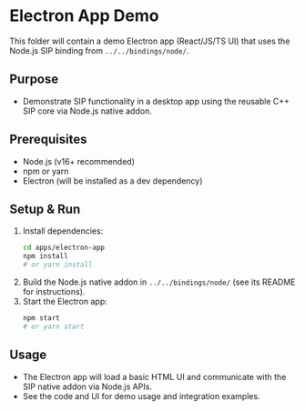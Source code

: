 # Electron App Demo

This folder will contain a demo Electron app (React/JS/TS UI) that uses the Node.js SIP binding from `../../bindings/node/`.

## Purpose
- Demonstrate SIP functionality in a desktop app using the reusable C++ SIP core via Node.js native addon.

## Prerequisites
- Node.js (v16+ recommended)
- npm or yarn
- Electron (will be installed as a dev dependency)

## Setup & Run

1. Install dependencies:
   ```sh
   cd apps/electron-app
   npm install
   # or yarn install
   ```
2. Build the Node.js native addon in `../../bindings/node/` (see its README for instructions).
3. Start the Electron app:
   ```sh
   npm start
   # or yarn start
   ```

## Usage
- The Electron app will load a basic HTML UI and communicate with the SIP native addon via Node.js APIs.
- See the code and UI for demo usage and integration examples. 